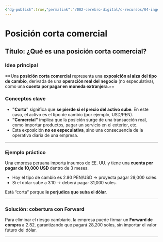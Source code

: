 ```yaml
---
{"dg-publish":true,"permalink":"/002-cerebro-digital/c-recursos/04-ingenieria-financiera/b-cursos/a-curso-de-ingenieria-financiera-y-mercados-financieros-globales/a8b1-posicion-corta-comercial/"}
---
```


#  Posición corta comercial

## Título: ¿Qué es una posición corta comercial?

### Idea principal
==Una **posición corta comercial** representa una **exposición al alza del tipo de cambio**, derivada de una **operación real del negocio** (no especulativa), como una **cuenta por pagar en moneda extranjera**.==
###  Conceptos clave
- **"Corta"** significa que **se pierde si el precio del activo sube**. En este caso, el activo es el tipo de cambio (por ejemplo, USD/PEN).
- **"Comercial"** implica que la posición surge de una transacción real, como importar productos, pagar un servicio en el exterior, etc.
- Esta exposición **no es especulativa**, sino una consecuencia de la operativa diaria de una empresa.
---

### Ejemplo práctico

Una empresa peruana importa insumos de EE. UU. y tiene una **cuenta por pagar de 10,000 USD** dentro de 3 meses.

- Hoy el tipo de cambio es 2.80 PEN/USD → proyecta pagar 28,000 soles.
- Si el dólar sube a 3.10 → deberá pagar 31,000 soles.

Está “corta” porque **le perjudica que suba el dólar**.

---

### Solución: cobertura con Forward

Para eliminar el riesgo cambiario, la empresa puede firmar un **Forward de compra** a 2.82, garantizando que pagará 28,200 soles, sin importar el valor futuro del dólar.

---